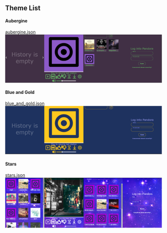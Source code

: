 ## Theme List
#### Aubergine
<a href="themes/aubergine/aubergine.json" download="aubergine.json">aubergine.json</a>
<img src="themes/aubergine/aubergine.png" />

#### Blue and Gold
<a href="themes/blue_and_gold/blue_and_gold.json" download="blue_and_gold.json">blue_and_gold.json</a>
<img src="themes/blue_and_gold/blue_and_gold.png" />

#### Stars
<a href="themes/stars/stars.json" download="stars.json">stars.json</a>
<img src="themes/stars/stars.png" />
